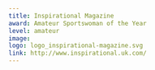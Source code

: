 ```yaml
---
title: Inspirational Magazine
award: Amateur Sportswoman of the Year
level: amateur
image:
logo: logo_inspirational-magazine.svg
link: http://www.inspirational.uk.com/
---
```

